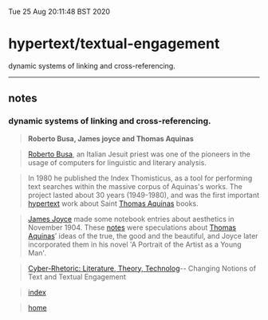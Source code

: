 Tue 25 Aug 20:11:48 BST 2020

# hypertext/textual-engagement

dynamic systems of linking and cross-referencing. 
___
## notes
### dynamic systems of linking and cross-referencing. 

> **Roberto Busa, James joyce and Thomas Aquinas**

> [Roberto Busa](https://en.wikipedia.org/wiki/Roberto_Busa), an Italian Jesuit priest was one of the pioneers in the usage of computers for linguistic and literary analysis. 

> In 1980 he published the Index Thomisticus, as a tool for performing text searches within the massive corpus of Aquinas's works. The project lasted about 30 years (1949-1980), and was the first important [hypertext](./hypertext.md) work about Saint [Thomas Aquinas](https://en.wikipedia.org/wiki/Thomas_Aquinas) books.

> [James Joyce](https://jamesjoyce.ie/on-this-day-7-november/) made some notebook entries about aesthetics in November 1904. These [notes](https://jamesjoyce.ie/on-this-day-7-november/) were speculations about [Thomas Aquinas](http://www.jjon.org/joyce-s-allusions/aquinas)’ ideas of the true, the good and the beautiful, and Joyce later incorporated them in his novel 'A Portrait of the Artist as a Young Man'. 

>[Cyber-Rhetoric: Literature, Theory, Technolog](http://www.jpwalter.com/cyber-rhetoric/schedule/week-5-sept-22-26)-- Changing Notions of Text and Textual Engagement

> [index](./index-file.md)

> [home](./home.md) 

